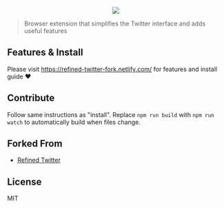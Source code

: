 <p align="center">
<a href="https://redefined-twitter-fork.netlify.com/"><img src="https://i.imgur.com/bMdJZTj.png" align="center"></a>
</p>

> Browser extension that simplifies the Twitter interface and adds useful features

## Features & Install
Please visit https://refined-twitter-fork.netlify.com/ for features and install guide :heart:

## Contribute

Follow same instructions as "install". Replace `npm run build` with `npm run watch` to automatically build when files change.


## Forked From

- [Refined Twitter](https://github.com/sindresorhus/refined-twitter)


## License

MIT
